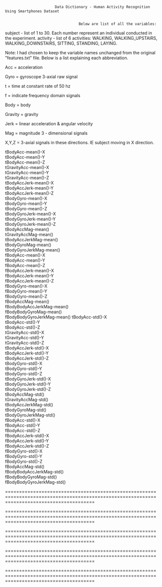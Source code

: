 

                           Data Dictionary - Human Activity Recognition Using Smartphones Dataset


                                      Below are list of all the variables:

subject - list of 1 to 30. Each number represent an individual conducted in the experiment.
activity - list of 6 activities: WALKING, WALKING_UPSTAIRS, WALKING_DOWNSTAIRS, SITTING, STANDING, LAYING.

Note: I had chosen to keep the variable names unchanged from the original "features.txt" file. Below is a list explaining each abbreviation.

Acc = acceleration

Gyro = gyroscope 3-axial raw signal

t = time at constant rate of 50 hz

f = indicate frequency domain signals

Body = body

Gravity = gravity

Jerk = linear acceleration & angular velocity

Mag = magnitude 3 - dimensional signals

X,Y,Z = 3-axial signals in these directions. IE subject moving in X direction. 

tBodyAcc-mean()-X           
tBodyAcc-mean()-Y          
tBodyAcc-mean()-Z           
tGravityAcc-mean()-X        
tGravityAcc-mean()-Y        
tGravityAcc-mean()-Z       
tBodyAccJerk-mean()-X       
tBodyAccJerk-mean()-Y       
tBodyAccJerk-mean()-Z       
tBodyGyro-mean()-X         
tBodyGyro-mean()-Y          
tBodyGyro-mean()-Z          
tBodyGyroJerk-mean()-X      
tBodyGyroJerk-mean()-Y     
tBodyGyroJerk-mean()-Z      
tBodyAccMag-mean()         
tGravityAccMag-mean()       
tBodyAccJerkMag-mean()     
tBodyGyroMag-mean()         
tBodyGyroJerkMag-mean()     
fBodyAcc-mean()-X           
fBodyAcc-mean()-Y          
fBodyAcc-mean()-Z           
fBodyAccJerk-mean()-X       
fBodyAccJerk-mean()-Y       
fBodyAccJerk-mean()-Z      
fBodyGyro-mean()-X          
fBodyGyro-mean()-Y          
fBodyGyro-mean()-Z          
fBodyAccMag-mean()         
fBodyBodyAccJerkMag-mean()  
fBodyBodyGyroMag-mean()     
fBodyBodyGyroJerkMag-mean() 
tBodyAcc-std()-X           
tBodyAcc-std()-Y            
tBodyAcc-std()-Z           
tGravityAcc-std()-X        
tGravityAcc-std()-Y        
tGravityAcc-std()-Z        
tBodyAccJerk-std()-X        
tBodyAccJerk-std()-Y        
tBodyAccJerk-std()-Z       
tBodyGyro-std()-X           
tBodyGyro-std()-Y           
tBodyGyro-std()-Z           
tBodyGyroJerk-std()-X      
tBodyGyroJerk-std()-Y      
tBodyGyroJerk-std()-Z      
tBodyAccMag-std()          
tGravityAccMag-std()       
tBodyAccJerkMag-std()      
tBodyGyroMag-std()         
tBodyGyroJerkMag-std()    
fBodyAcc-std()-X           
fBodyAcc-std()-Y          
fBodyAcc-std()-Z           
fBodyAccJerk-std()-X       
fBodyAccJerk-std()-Y       
fBodyAccJerk-std()-Z       
fBodyGyro-std()-X          
fBodyGyro-std()-Y          
fBodyGyro-std()-Z          
fBodyAccMag-std()          
fBodyBodyAccJerkMag-std()   
fBodyBodyGyroMag-std()      
fBodyBodyGyroJerkMag-std() 

============================================================================================================================================

============================================================================================================================================

============================================================================================================================================

============================================================================================================================================

============================================================================================================================================